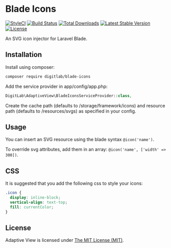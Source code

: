 # Blade Icons

[![StyleCI](https://styleci.io/repos/64119512/shield?style=flat)](https://styleci.io/repos/64119512)
[![Build Status](https://travis-ci.org/DigitLab/blade-icons.svg)](https://travis-ci.org/DigitLab/blade-icons)
[![Total Downloads](https://poser.pugx.org/digitlab/blade-icons/downloads)](https://packagist.org/packages/digitlab/blade-icons)
[![Latest Stable Version](https://poser.pugx.org/digitlab/blade-icons/v/stable)](https://packagist.org/packages/digitlab/blade-icons)
[![License](https://poser.pugx.org/digitlab/blade-icons/license)](https://packagist.org/packages/digitlab/blade-icons)

An SVG icon injector for Laravel Blade.

## Installation

Install using composer:

```bash
composer require digitlab/blade-icons
```

Add the service provider in app/config/app.php:

```php
DigitLab\AdaptiveView\BladeIconsServiceProvider::class,
```

Create the cache path (defaults to /storage/framework/icons) and resource path (defaults to /resources/svgs) as 
specified in your config.

## Usage

You can insert an SVG resource using the blade syntax ```@icon('name')```.

To override svg attributes, add them in an array: ```@icon('name', ['width' => 300])```.

## CSS

It is suggested that you add the following css to style your icons:
```css
.icon {
  display: inline-block;
  vertical-align: text-top;
  fill: currentColor;
}
```

## License

Adaptive View is licensed under [The MIT License (MIT)](LICENSE).
